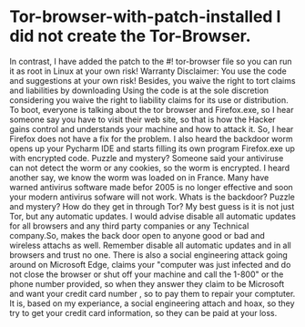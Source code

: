 # Tor-browser-with-patch-installed I did not create the Tor-Browser.
In contrast, I have added the patch to the #! tor-browser file so you can run it as root in Linux at your own risk!
Warranty Disclaimer: You use the code and suggestions at your own risk! Besides, you waive the right to tort claims and liabilities by downloading
Using the code is at the sole discretion considering you waive the right to liability claims for its use or distribution.
To boot, everyone is talking about the tor browser and Firefox.exe, so I hear someone say you have to visit their web site, so that is how the Hacker gains control and understands your machine and how to attack it. So, I hear Firefox does not have a fix for the problem. I also heard the backdoor worm opens up your Pycharm IDE and starts filling its own program Firefox.exe up with encrypted code.
Puzzle and mystery? Someone said your antiviruse can not detect the worm or any cookies, so the worm is encrypted.
I heard another say, we know the worm was loaded on in France.
Many have warned antivirus software made befor 2005 is no longer effective and soon your modern antivirus sofware will not work.
Whats is the backdoor? Puzzle and mystery? How do they get in through Tor? My best guess is it is not just Tor, but any automatic updates.
I would advise disable all automatic updates for all browsers and any third party companies or any Technical company.So, makes the back door open to anyone good or bad and wireless attachs as well. Remember disable all automatic updates and in all browsers and trust no one.
There is also a social engineering attack going around on Microsoft Edge, claims your "computer was just infected and do not close the browser or shut off your machine and call the 1-800" or the phone number provided, so when they answer they claim to be Microsoft and want your credit card number , so to pay them to repair your comptuter. It is, based on my experiance, a social engineering attach and hoax, so
 they try to get your credit card information, so they can be paid at your loss.
